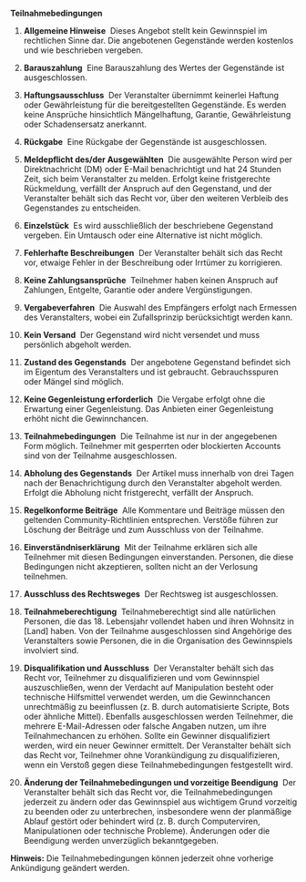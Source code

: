 **Teilnahmebedingungen**

1. **Allgemeine Hinweise** 
Dieses Angebot stellt kein Gewinnspiel im rechtlichen Sinne dar. Die angebotenen Gegenstände werden kostenlos und wie beschrieben vergeben.

2. **Barauszahlung** 
Eine Barauszahlung des Wertes der Gegenstände ist ausgeschlossen.

3. **Haftungsausschluss** 
Der Veranstalter übernimmt keinerlei Haftung oder Gewährleistung für die bereitgestellten Gegenstände. Es werden keine Ansprüche hinsichtlich Mängelhaftung, Garantie, Gewährleistung oder Schadensersatz anerkannt.

4. **Rückgabe** 
Eine Rückgabe der Gegenstände ist ausgeschlossen.

5. **Meldepflicht des/der Ausgewählten** 
Die ausgewählte Person wird per Direktnachricht (DM) oder E-Mail benachrichtigt und hat 24 Stunden Zeit, sich beim Veranstalter zu melden. Erfolgt keine fristgerechte Rückmeldung, verfällt der Anspruch auf den Gegenstand, und der Veranstalter behält sich das Recht vor, über den weiteren Verbleib des Gegenstandes zu entscheiden.

6. **Einzelstück** 
Es wird ausschließlich der beschriebene Gegenstand vergeben. Ein Umtausch oder eine Alternative ist nicht möglich.

7. **Fehlerhafte Beschreibungen** 
Der Veranstalter behält sich das Recht vor, etwaige Fehler in der Beschreibung oder Irrtümer zu korrigieren.

8. **Keine Zahlungsansprüche** 
Teilnehmer haben keinen Anspruch auf Zahlungen, Entgelte, Garantie oder andere Vergünstigungen.

9. **Vergabeverfahren** 
Die Auswahl des Empfängers erfolgt nach Ermessen des Veranstalters, wobei ein Zufallsprinzip berücksichtigt werden kann.

10. **Kein Versand** 
Der Gegenstand wird nicht versendet und muss persönlich abgeholt werden.

11. **Zustand des Gegenstands** 
Der angebotene Gegenstand befindet sich im Eigentum des Veranstalters und ist gebraucht. Gebrauchsspuren oder Mängel sind möglich.

12. **Keine Gegenleistung erforderlich** 
Die Vergabe erfolgt ohne die Erwartung einer Gegenleistung. Das Anbieten einer Gegenleistung erhöht nicht die Gewinnchancen.

13. **Teilnahmebedingungen** 
Die Teilnahme ist nur in der angegebenen Form möglich. Teilnehmer mit gesperrten oder blockierten Accounts sind von der Teilnahme ausgeschlossen.

14. **Abholung des Gegenstands** 
Der Artikel muss innerhalb von drei Tagen nach der Benachrichtigung durch den Veranstalter abgeholt werden. Erfolgt die Abholung nicht fristgerecht, verfällt der Anspruch.

15. **Regelkonforme Beiträge** 
Alle Kommentare und Beiträge müssen den geltenden Community-Richtlinien entsprechen. Verstöße führen zur Löschung der Beiträge und zum Ausschluss von der Teilnahme.

16. **Einverständniserklärung** 
Mit der Teilnahme erklären sich alle Teilnehmer mit diesen Bedingungen einverstanden. Personen, die diese Bedingungen nicht akzeptieren, sollten nicht an der Verlosung teilnehmen.

17. **Ausschluss des Rechtsweges** 
Der Rechtsweg ist ausgeschlossen.

18. **Teilnahmeberechtigung** 
Teilnahmeberechtigt sind alle natürlichen Personen, die das 18. Lebensjahr vollendet haben und ihren Wohnsitz in [Land] haben. Von der Teilnahme ausgeschlossen sind Angehörige des Veranstalters sowie Personen, die in die Organisation des Gewinnspiels involviert sind.

19. **Disqualifikation und Ausschluss** 
Der Veranstalter behält sich das Recht vor, Teilnehmer zu disqualifizieren und vom Gewinnspiel auszuschließen, wenn der Verdacht auf Manipulation besteht oder technische Hilfsmittel verwendet werden, um die Gewinnchancen unrechtmäßig zu beeinflussen (z. B. durch automatisierte Scripte, Bots oder ähnliche Mittel). Ebenfalls ausgeschlossen werden Teilnehmer, die mehrere E-Mail-Adressen oder falsche Angaben nutzen, um ihre Teilnahmechancen zu erhöhen. Sollte ein Gewinner disqualifiziert werden, wird ein neuer Gewinner ermittelt. Der Veranstalter behält sich das Recht vor, Teilnehmer ohne Vorankündigung zu disqualifizieren, wenn ein Verstoß gegen diese Teilnahmebedingungen festgestellt wird.

20. **Änderung der Teilnahmebedingungen und vorzeitige Beendigung** 
Der Veranstalter behält sich das Recht vor, die Teilnahmebedingungen jederzeit zu ändern oder das Gewinnspiel aus wichtigem Grund vorzeitig zu beenden oder zu unterbrechen, insbesondere wenn der planmäßige Ablauf gestört oder behindert wird (z. B. durch Computerviren, Manipulationen oder technische Probleme). Änderungen oder die Beendigung werden unverzüglich bekanntgegeben.

**Hinweis:** Die Teilnahmebedingungen können jederzeit ohne vorherige Ankündigung geändert werden.
